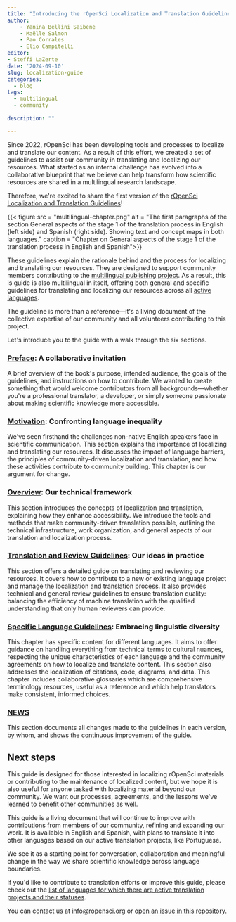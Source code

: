 ```yaml
---
title: "Introducing the rOpenSci Localization and Translation Guidelines"
author: 
    - Yanina Bellini Saibene
    - Maëlle Salmon
    - Pao Corrales
    - Elio Campitelli
editor:
- Steffi LaZerte
date: '2024-09-10'
slug: localization-guide
categories:
  - blog
tags:
  - multilingual
  - community
  
description: ""

---
```


Since 2022, rOpenSci has been developing tools and processes to localize and translate our content.
As a result of this effort, we created a set of guidelines to assist our community in translating and localizing our resources.
What started as an internal challenge has evolved into a collaborative blueprint that we believe can help transform how scientific resources are shared in a multilingual research landscape. 

Therefore, we're excited to share the first version of the [rOpenSci Localization and Translation Guidelines](https://translationguide.ropensci.org/)!

{{< figure src = "multilingual-chapter.png" alt = "The first paragraphs of the section General aspects of the stage 1 of the translation process in English (left side) and Spanish (right side). Showing text and concept maps in both languages." caption = "Chapter on General aspects of the stage 1 of the translation process in English and Spanish">}}

These guidelines explain the rationale behind and the process for localizing and translating our resources. 
They are designed to support community members contributing to the [multilingual publishing project](/multilingual-publishing/).
As a result, this is guide is also multilingual in itself, offering both general and specific guidelines for translating and localizing our resources across all [active languages](https://github.com/ropensci-review-tools/translation_guide/?tab=readme-ov-file#languages-with-active-projects).

The guideline is more than a reference—it's a living document of the collective expertise of our community and all volunteers contributing to this project.

Let's introduce you to the guide with a walk through the six sections.


### [Preface](https://translationguide.ropensci.org): A collaborative invitation 

A brief overview of the book's purpose, intended audience, the goals of the guidelines, and instructions on how to contribute. We wanted to create something that would welcome contributors from all backgrounds—whether you're a professional translator, a developer, or simply someone passionate about making scientific knowledge more accessible.


### [Motivation](https://translationguide.ropensci.org/motivation.html): Confronting language inequality

We've seen firsthand the challenges non-native English speakers face in scientific communication.
This section explains the importance of localizing and translating our resources. 
It discusses the impact of language barriers, the principles of community-driven localization and translation, and how these activities contribute to community building. This chapter is our argument for change. 

### [Overview](https://translationguide.ropensci.org/intro.html):  Our technical framework

This section introduces the concepts of localization and translation, explaining how they enhance accessibility. We introduce the tools and methods that make community-driven translation possible,
outlining the technical infrastructure, work organization, and general aspects of our translation and localization process.

### [Translation and Review Guidelines](https://translationguide.ropensci.org/howtoreview.html): Our ideas in practice

This section offers a detailed guide on translating and reviewing our resources. 
It covers how to contribute to a new or existing language project and manage the localization and translation process. 
It also provides technical and general review guidelines to ensure translation quality: balancing the efficiency of machine translation with the qualified understanding that only human reviewers can provide. 


### [Specific Language Guidelines](https://translationguide.ropensci.org/specific_guidelines.html): Embracing linguistic diversity

This chapter has specific content for different languages. 
It aims to offer guidance on handling everything from technical terms to cultural nuances, respecting the unique characteristics of each language and the community agreements on how to localize and translate content.
This section also addresses the localization of citations, code, diagrams, and data.
This chapter includes collaborative glossaries which are comprehensive terminology resources, useful as a reference and which help translators make consistent, informed choices.
 

### [NEWS](https://translationguide.ropensci.org/booknews.html)

This section documents all changes made to the guidelines in each version, by whom, and shows the continuous improvement of the guide. 


## Next steps

This guide is designed for those interested in localizing rOpenSci materials or contributing to the maintenance of localized content, but we hope it is also useful for anyone tasked with localizing material beyond our community. 
We want our processes, agreements, and the lessons we've learned to benefit other communities as well.

This guide is a living document that will continue to improve with contributions from members of our community, refining and expanding our work.
It is available in English and Spanish, with plans to translate it into other languages based on our active translation projects, like Portuguese.

We see it as a starting point for conversation, collaboration and meaningful change in the way we share scientific knowledge across language boundaries.

If you'd like to contribute to translation efforts or improve this guide, please check out the [list of languages for which there are active translation projects and their statuses](https://github.com/ropensci-review-tools/translation_guide#active). 

You can contact us at info@ropensci.org or [open an issue in this repository](https://github.com/ropensci-review-tools/translation_guide/issues).

